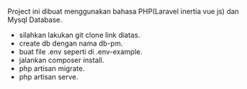 Project ini dibuat menggunakan bahasa PHP(Laravel inertia vue js) dan Mysql Database.

- silahkan lakukan git clone link diatas.
- create db dengan nama db-pm.
- buat file .env seperti di .env-example.
- jalankan composer install.
- php artisan migrate.
- php artisan serve.
